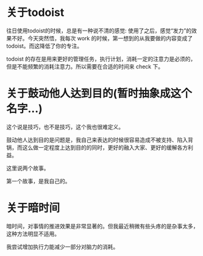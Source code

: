 # 关于todoist

往日使用todoist的时候，总是有一种说不清的感觉:  使用了之后，感觉“发力”的效果不好。今天突然悟，我每次 work 的时候，第一想到的从我要做的内容变成了todoist。而这降低了你的专注。

todoist 的存在是用来更好的管理任务，执行计划，消耗一定的注意力是必须的，但是不能频繁的消耗注意力。所以需要在合适的时间来 check 下。



# 关于鼓动他人达到目的(暂时抽象成这个名字...)

这个说是技巧，也不是技巧，这个我也很难定义。

鼓动他人达到目的是问题是，我自己来表达的时候很容易造成不被支持、陷入背锅，而这么做一定程度上达到目的的同时，更好的融入大家、更好的缓解各方利益。

这里说两个故事。

第一个故事，是我自己的。

# 关于暗时间

暗时间，对事情的推进效果是非常显著的。但我最近稍微有些头疼的是杂事太多，这种方法明显不适用。

我尝试增加执行力能减少一部分对脑力的消耗。





